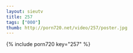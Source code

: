 ```yaml
--- 
layout: sieutv
title: 257
tags: ["000"]
thumb: http://porn720.net/video/257/poster.jpg
---
```

{% include porn720 key="257" %} 

